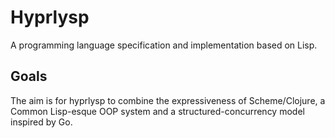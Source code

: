 # Hyprlysp

A programming language specification and implementation based on Lisp.

## Goals

The aim is for hyprlysp to combine the expressiveness of Scheme/Clojure, a Common Lisp-esque OOP system and a structured-concurrency model inspired by Go.
